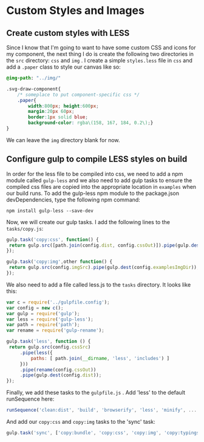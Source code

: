 # Custom Styles and Images

## Create custom styles with LESS

Since I know that I'm going to want to have some custom CSS and icons for my component, the next thing I do is create the following two directories in the `src` directory: `css` and `img` . I create a simple `styles.less` file in `css` and add a `.paper` class to style our canvas like so:

```css
@img-path: "../img/"

.svg-draw-component{
    /* someplace to put component-specific css */
    .paper{
        width:800px; height:600px;
        margin:20px 60px;
        border:1px solid blue;
        background-color: rgba\(158, 167, 184, 0.2\);}
}
```

We can leave the `img` directory blank for now.

## Configure gulp to compile LESS styles on build

In order for the less file to be compiled into css, we need to add a npm module called `gulp-less` and we also need to add gulp tasks to ensure the compiled css files are copied into the appropriate location in `examples` when our build runs. To add the gulp-less npm module to the package.json devDependencies, type the following npm command:

`npm install gulp-less --save-dev`

Now, we will create our gulp tasks. I add the following lines to the `tasks/copy.js`:

```js
gulp.task('copy:css', function() {
 return gulp.src([path.join(config.dist, config.cssOut)]).pipe(gulp.dest(config.examplesCssDir));
});

gulp.task('copy:img',other function() {
 return gulp.src(config.imgSrc).pipe(gulp.dest(config.examplesImgDir));
});
```

We also need to add a file called less.js to the `tasks` directory. It looks like this:

```js
var c = require('../gulpfile.config');
var config = new c();
var gulp = require('gulp');
var less = require('gulp-less');
var path = require('path');
var rename = require('gulp-rename');

gulp.task('less', function () {
 return gulp.src(config.cssSrc)
     .pipe(less({
         paths: [ path.join(__dirname, 'less', 'includes') ]
     }))
     .pipe(rename(config.cssOut))
     .pipe(gulp.dest(config.dist));
});
```

Finally, we add these tasks to the `gulpfile.js` . Add 'less' to the default runSequence here:

```js
runSequence('clean:dist', 'build', 'browserify', 'less', 'minify', ...
```

And add our `copy:css` and `copy:img` tasks to the 'sync' task:

```js
gulp.task('sync', ['copy:bundle', 'copy:css', 'copy:img', 'copy:typings']);
```
